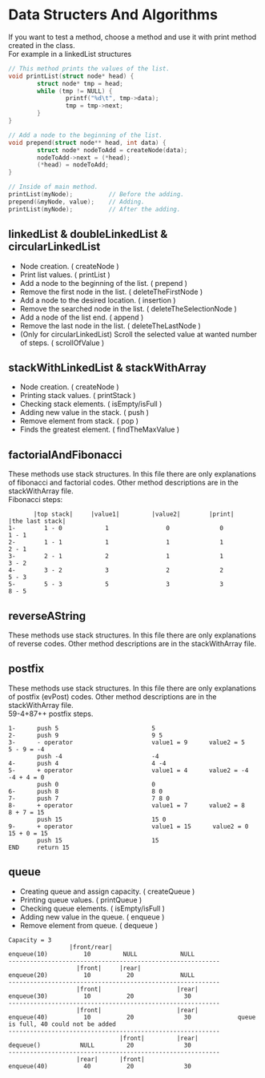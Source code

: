  # Data Structers And Algorithms
If you want to test a method, choose a method and use it with print method created in the class. <br/>
For example in a linkedList structures
```c
// This method prints the values of the list.
void printList(struct node* head) {
        struct node* tmp = head;
        while (tmp != NULL) {
                printf("%d\t", tmp->data);
                tmp = tmp->next;
        }
}

// Add a node to the beginning of the list.
void prepend(struct node** head, int data) {
        struct node* nodeToAdd = createNode(data);
        nodeToAdd->next = (*head);
        (*head) = nodeToAdd;
}

// Inside of main method.
printList(myNode);          // Before the adding.
prepend(&myNode, value);    // Adding.
printList(myNode);          // After the adding.
```

## linkedList & doubleLinkedList & circularLinkedList
- Node creation. ( createNode )
- Print list values. ( printList )
- Add a node to the beginning of the list. ( prepend )
- Remove the first node in the list. ( deleteTheFirstNode )
- Add a node to the desired location. ( insertion )
- Remove the searched node in the list. ( deleteTheSelectionNode )
- Add a node of the list end. ( append )
- Remove the last node in the list. ( deleteTheLastNode )
- (Only for circularLinkedList) Scroll the selected value at wanted number of steps. ( scrollOfValue )

## stackWithLinkedList & stackWithArray
- Node creation. ( createNode )
- Printing stack values. ( printStack )
- Checking stack elements. ( isEmpty/isFull )
- Adding new value in the stack. ( push )
- Remove element from stack. ( pop )
- Finds the greatest element. ( findTheMaxValue )

## factorialAndFibonacci
These methods use stack structures. In this file there are only explanations of fibonacci and factorial codes. Other method descriptions are in the stackWithArray file. <br/>
Fibonacci steps:
```
       |top stack|     |value1|         |value2|        |print|         |the last stack|
1-        1 - 0            1                0              0                 1 - 1
2-        1 - 1            1                1              1                 2 - 1
3-        2 - 1            2                1              1                 3 - 2
4-        3 - 2            3                2              2                 5 - 3
5-        5 - 3            5                3              3                 8 - 5
```

## reverseAString
These methods use stack structures. In this file there are only explanations of reverse codes. Other method descriptions are in the stackWithArray file.

## postfix
These methods use stack structures. In this file there are only explanations of postfix (evPost) codes. Other method descriptions are in the stackWithArray file. <br/> 59-4+87++ postfix steps.
```
1-      push 5                          5
2-      push 9                          9 5
3-      - operator                      value1 = 9      value2 = 5      5 - 9 = -4
        push -4                         -4
4-      push 4                          4 -4
5-      + operator                      value1 = 4      value2 = -4     -4 + 4 = 0
        push 0                          0
6-      push 8                          8 0
7-      push 7                          7 8 0
8-      + operator                      value1 = 7      value2 = 8      8 + 7 = 15
        push 15                         15 0
9-      + operator                      value1 = 15      value2 = 0     15 + 0 = 15
        push 15                         15
END     return 15
```

## queue
- Creating queue and assign capacity. ( createQueue )
- Printing queue values. ( printQueue )
- Checking queue elements. ( isEmpty/isFull )
- Adding new value in the queue. ( enqueue )
- Remove element from queue. ( dequeue )
```
Capacity = 3
                 |front/rear|   
enqueue(10)          10         NULL            NULL
-----------------------------------------------------------
                   |front|     |rear|
enqueue(20)          10          20             NULL
-----------------------------------------------------------
                   |front|                     |rear|
enqueue(30)          10          20              30
-----------------------------------------------------------
                   |front|                     |rear|
enqueue(40)          10          20              30             queue is full, 40 could not be added
-----------------------------------------------------------
                               |front|         |rear|
dequeue()           NULL         20              30
-----------------------------------------------------------
                   |rear|      |front|
enqueue(40)          40          20              30
```